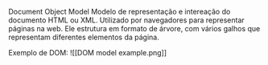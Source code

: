 Document Object Model
Modelo de representação e intereação do documento HTML ou XML. Utilizado por navegadores para representar páginas na web.
Ele estrutura em formato de árvore, com vários galhos que representam diferentes elementos da página.

Exemplo de DOM:
![[DOM model example.png]]